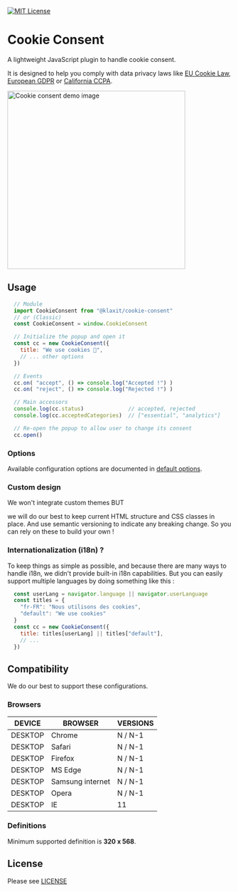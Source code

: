 [![MIT License][mit-badge]](LICENSE)

# Cookie Consent

A lightweight JavaScript plugin to handle cookie consent.

It is designed to help you comply with data privacy laws like [EU Cookie Law][eu-cookie-law], [European GDPR][gdpr] or [California CCPA][ccpa].

<img src="https://dfuzd1hyd2y0f.cloudfront.net/sharings/20210309_cookie-consent-screen_256ec5e97eaa3142.jpg" alt="Cookie consent demo image" width="400"/>

## Usage

```javascript
  // Module
  import CookieConsent from "@klaxit/cookie-consent"
  // or (Classic)
  const CookieConsent = window.CookieConsent

  // Initialize the popup and open it
  const cc = new CookieConsent({
    title: "We use cookies 🍪",
    // ... other options
  })

  // Events
  cc.on( "accept", () => console.log("Accepted !") )
  cc.on( "reject", () => console.log("Rejected !") )

  // Main accessors
  console.log(cc.status)              // accepted, rejected
  console.log(cc.acceptedCategories)  // ["essential", "analytics"]

  // Re-open the popup to allow user to change its consent
  cc.open()
```
### Options

Available configuration options are documented in [default options](./src/default_options.js).

### Custom design

We won't integrate custom themes BUT

we will do our best to keep current HTML structure and CSS classes in place. And use semantic versioning to indicate any breaking change. So you can rely on these to build your own !

### Internationalization (i18n) ?

To keep things as simple as possible, and because there are many ways to handle i18n, we didn't provide built-in i18n capabilities. But you can easily support multiple languages by doing something like this :

```javascript
  const userLang = navigator.language || navigator.userLanguage
  const titles = {
    "fr-FR": "Nous utilisons des cookies",
    "default": "We use cookies"
  }
  const cc = new CookieConsent({
    title: titles[userLang] || titles["default"],
    // ...
  })
```

## Compatibility

We do our best to support these configurations.

### Browsers

| DEVICE  | BROWSER          | VERSIONS |
| ------- | ---------------- | -------- |
| DESKTOP | Chrome           | N / N-1  |
| DESKTOP | Safari           | N / N-1  |
| DESKTOP | Firefox          | N / N-1  |
| DESKTOP | MS Edge          | N / N-1  |
| DESKTOP | Samsung internet | N / N-1  |
| DESKTOP | Opera            | N / N-1  |
| DESKTOP | IE               | 11       |

### Definitions

Minimum supported definition is **320 x 568**.

## License
Please see [LICENSE](LICENSE)

[mit-badge]: https://img.shields.io/badge/license-MIT-brightgreen.svg
[eu-cookie-law]: https://eur-lex.europa.eu/LexUriServ/LexUriServ.do?uri=OJ:L:2009:337:0011:0036:En:PDF
[gdpr]: https://gdpr.eu/
[ccpa]: https://oag.ca.gov/privacy/ccpa

